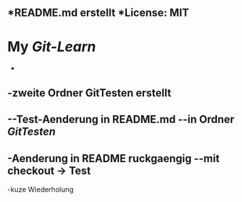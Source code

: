 *README.md erstellt
*License: MIT
-
# My *Git-Learn*
-
-zweite Ordner GitTesten erstellt
  --
  --Test-Aenderung in README.md
  --in Ordner _GitTesten_
-
-Aenderung in README ruckgaengig
  --mit checkout -> Test
-
-kuze Wiederholung
 